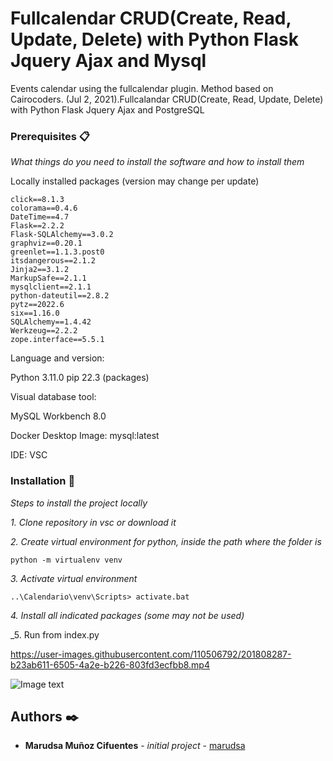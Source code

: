 # Fullcalendar CRUD(Create, Read, Update, Delete) with Python Flask Jquery Ajax and Mysql

Events calendar using the fullcalendar plugin. Method based on Cairocoders. (Jul 2, 2021).Fullcalandar CRUD(Create, Read, Update, Delete) with Python Flask Jquery Ajax and PostgreSQL

### Prerequisites 📋

_What things do you need to install the software and how to install them_

Locally installed packages (version may change per update)

```
click==8.1.3
colorama==0.4.6        
DateTime==4.7
Flask==2.2.2
Flask-SQLAlchemy==3.0.2
graphviz==0.20.1       
greenlet==1.1.3.post0  
itsdangerous==2.1.2    
Jinja2==3.1.2
MarkupSafe==2.1.1      
mysqlclient==2.1.1     
python-dateutil==2.8.2 
pytz==2022.6
six==1.16.0
SQLAlchemy==1.4.42
Werkzeug==2.2.2
zope.interface==5.5.1
```
Language and version:

Python 3.11.0
pip 22.3 (packages)

Visual database tool:

MySQL Workbench 8.0

Docker Desktop
Image: mysql:latest

IDE: VSC



### Installation 🔧

_Steps to install the project locally_

_1. Clone repository in vsc or download it_

_2. Create virtual environment for python, inside the path where the folder is_
```
python -m virtualenv venv
```
_3. Activate virtual environment_

```
..\Calendario\venv\Scripts> activate.bat
```
_4. Install all indicated packages (some may not be used)_

_5. Run from index.py




https://user-images.githubusercontent.com/110506792/201808287-b23ab611-6505-4a2e-b226-803fd3ecfbb8.mp4



![Image text](https://github.com/marudsa/fullcalendar_flask/blob/feature/initial/static/CalendarImg.JPG)

## Authors ✒️

* **Marudsa Muñoz Cifuentes** - *initial project* - [marudsa](https://github.com/marudsa)
